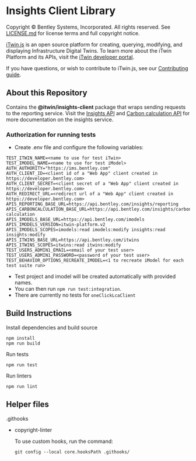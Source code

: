 # Insights Client Library

Copyright © Bentley Systems, Incorporated. All rights reserved. See [LICENSE.md](./LICENSE.md) for license terms and full copyright notice.

[iTwin.js](http://www.itwinjs.org) is an open source platform for creating, querying, modifying, and displaying Infrastructure Digital Twins. To learn more about the iTwin Platform and its APIs, visit the [iTwin developer portal](https://developer.bentley.com/).

If you have questions, or wish to contribute to iTwin.js, see our [Contributing guide](./CONTRIBUTING.md).

## About this Repository

Contains the **@itwin/insights-client** package that wraps sending requests to the reporting service. Visit the [Insights API](https://developer.bentley.com/apis/insights/) and [Carbon calculation API](https://developer.bentley.com/apis/carbon-calculation/) for more documentation on the insights service.

### Authorization for running tests

- Create .env file and configure the following variables:

```
TEST_ITWIN_NAME=<name to use for test iTwin>
TEST_IMODEL_NAME=<name to use for test iModel>
AUTH_AUTHORITY="https://ims.bentley.com"
AUTH_CLIENT_ID=<client id of a "Web App" client created in https://developer.bentley.com>
AUTH_CLIENT_SECRET=<client secret of a "Web App" client created in https://developer.bentley.com>
AUTH_REDIRECT_URL=<redirect url of a "Web App" client created in https://developer.bentley.com>
APIS_REPORTING_BASE_URL=https://api.bentley.com/insights/reporting
APIS_CARBONCALCULATION_BASE_URL=https://api.bentley.com/insights/carbon-calculation
APIS_IMODELS_BASE_URL=https://api.bentley.com/imodels
APIS_IMODELS_VERSION=itwin-platform.v2
APIS_IMODELS_SCOPES=imodels:read imodels:modify insights:read insights:modify
APIS_ITWINS_BASE_URL=https://api.bentley.com/itwins
APIS_ITWINS_SCOPES=itwins:read itwins:modify
TEST_USERS_ADMIN1_EMAIL=<email of your test user>
TEST_USERS_ADMIN1_PASSWORD=<password of your test user>
TEST_BEHAVIOR_OPTIONS_RECREATE_IMODEL=<1 to recreate iModel for each test suite run>
```

- Test project and imodel will be created automatically with provided names.
- You can then run `npm run test:integration`.
- There are currently no tests for `oneClickLcaClient`

## Build Instructions

Install dependencies and build source

```
npm install
npm run build
```

Run tests

```
npm run test
```

Run linters

```
npm run lint
```

## Helper files

.githooks

- copyright-linter

  To use custom hooks, run the command:

  ```
  git config --local core.hooksPath .githooks/
  ```
